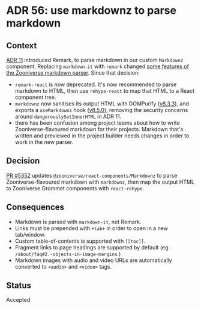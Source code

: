 # ADR 56: use markdownz to parse markdown

## Context
[ADR 11](./adr-11.md) introduced Remark, to parse markdown in our custom `Markdownz` component. Replacing `markdown-it` with `remark` changed [some features of the Zooniverse markdown parser](./adr-11.md#consequences). Since that decision:
- `remark-react` is now deprecated. It's now recommended to parse markdown to HTML, then use `rehype-react` to map that HTML to a React component tree.
- `markdownz` now sanitises its output HTML with DOMPurify ([v8.3.3](https://github.com/zooniverse/markdownz/releases/tag/v8.3.3)), and exports a `useMarkdownz` hook ([v8.5.0](https://github.com/zooniverse/markdownz/releases/tag/v8.5.0)), removing the security concerns around `dangerouslySetInnerHTML` in ADR 11.
- there has been confusion among project teams about how to write Zooniverse-flavoured markdown for their projects. Markdown that's written and previewed in the project builder needs changes in order to work in the new parser.

## Decision
[PR #5352](https://github.com/zooniverse/front-end-monorepo/pull/5352) updates `@zooniverse/react-components/Markdownz` to parse Zooniverse-flavoured markdown with `markdownz`, then map the output HTML to Zooniverse Grommet components with `react-rehype`.

## Consequences
- Markdown is parsed with `markdown-it`, not Remark.
- Links must be prepended with `+tab+` in order to open in a new tab/window.
- Custom table-of-contents is supported with `[[toc]]`.
- Fragment links to page headings are supported by default (eg. `/about/faq#2.-objects-in-image-margins`.)
- Markdown images with audio and video URLs are automatically converted to `<audio>` and `<video>` tags.

## Status
Accepted